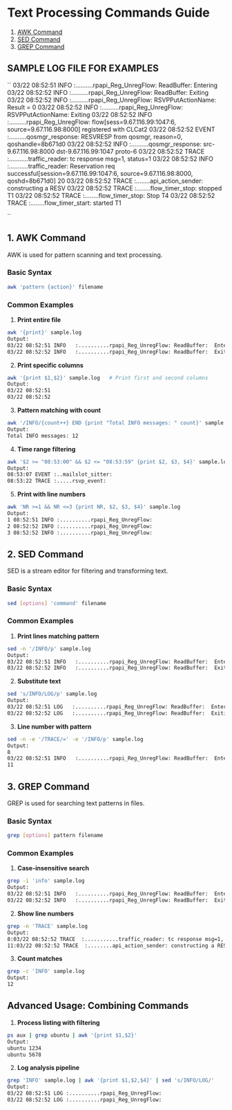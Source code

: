 
# Text Processing Commands Guide

1. [AWK Command](#1-awk-command)
2. [SED Command](#2-sed-command)
3. [GREP Command](#3-grep-command)

## SAMPLE LOG FILE FOR EXAMPLES
``
03/22 08:52:51 INFO   :..........rpapi_Reg_UnregFlow: ReadBuffer:  Entering
03/22 08:52:52 INFO   :..........rpapi_Reg_UnregFlow: ReadBuffer:  Exiting
03/22 08:52:52 INFO   :..........rpapi_Reg_UnregFlow: RSVPPutActionName:  Result = 0
03/22 08:52:52 INFO   :..........rpapi_Reg_UnregFlow: RSVPPutActionName:  Exiting
03/22 08:52:52 INFO   :..........rpapi_Reg_UnregFlow: flow[sess=9.67.116.99:1047:6, 
source=9.67.116.98:8000] registered with CLCat2
03/22 08:52:52 EVENT  :..........qosmgr_response: RESVRESP from qosmgr, reason=0, qoshandle=8b671d0
03/22 08:52:52 INFO   :..........qosmgr_response: src-9.67.116.98:8000 dst-9.67.116.99:1047 proto-6
03/22 08:52:52 TRACE  :...........traffic_reader: tc response msg=1, status=1
03/22 08:52:52 INFO   :...........traffic_reader: Reservation req successful[session=9.67.116.99:1047:6,
source=9.67.116.98:8000, qoshd=8b671d0]
 20 
03/22 08:52:52 TRACE  :........api_action_sender: constructing a RESV
03/22 08:52:52 TRACE  :........flow_timer_stop: stopped T1
03/22 08:52:52 TRACE  :........flow_timer_stop: Stop T4
03/22 08:52:52 TRACE  :........flow_timer_start: started T1

``

## 1. AWK Command
AWK is used for pattern scanning and text processing.

### Basic Syntax
```bash
awk 'pattern {action}' filename
```

### Common Examples

1. **Print entire file**
```bash
awk '{print}' sample.log
Output:
03/22 08:52:51 INFO   :..........rpapi_Reg_UnregFlow: ReadBuffer:  Entering
03/22 08:52:52 INFO   :..........rpapi_Reg_UnregFlow: ReadBuffer:  Exiting
```

2. **Print specific columns**
```bash
awk '{print $1,$2}' sample.log   # Print first and second columns
Output:
03/22 08:52:51
03/22 08:52:52
```

3. **Pattern matching with count**
```bash
awk '/INFO/{count++} END {print "Total INFO messages: " count}' sample.log
Output:
Total INFO messages: 12
```

4. **Time range filtering**
```bash
awk '$2 >= "08:53:00" && $2 <= "08:53:59" {print $2, $3, $4}' sample.log
Output:
08:53:07 EVENT :..mailslot_sitter:
08:53:22 TRACE :.....rsvp_event:
```

5. **Print with line numbers**
```bash
awk 'NR >=1 && NR <=3 {print NR, $2, $3, $4}' sample.log
Output:
1 08:52:51 INFO :..........rpapi_Reg_UnregFlow:
2 08:52:52 INFO :..........rpapi_Reg_UnregFlow:
3 08:52:52 INFO :..........rpapi_Reg_UnregFlow:
```

## 2. SED Command
SED is a stream editor for filtering and transforming text.

### Basic Syntax
```bash
sed [options] 'command' filename
```

### Common Examples

1. **Print lines matching pattern**
```bash
sed -n '/INFO/p' sample.log
Output:
03/22 08:52:51 INFO   :..........rpapi_Reg_UnregFlow: ReadBuffer:  Entering
03/22 08:52:52 INFO   :..........rpapi_Reg_UnregFlow: ReadBuffer:  Exiting
```

2. **Substitute text**
```bash
sed 's/INFO/LOG/p' sample.log
Output:
03/22 08:52:51 LOG   :..........rpapi_Reg_UnregFlow: ReadBuffer:  Entering
03/22 08:52:52 LOG   :..........rpapi_Reg_UnregFlow: ReadBuffer:  Exiting
```

3. **Line number with pattern**
```bash
sed -n -e '/TRACE/=' -e '/INFO/p' sample.log
Output:
8
03/22 08:52:51 INFO   :..........rpapi_Reg_UnregFlow: ReadBuffer:  Entering
11
```

## 3. GREP Command
GREP is used for searching text patterns in files.

### Basic Syntax
```bash
grep [options] pattern filename
```

### Common Examples

1. **Case-insensitive search**
```bash
grep -i 'info' sample.log
Output:
03/22 08:52:51 INFO   :..........rpapi_Reg_UnregFlow: ReadBuffer:  Entering
03/22 08:52:52 INFO   :..........rpapi_Reg_UnregFlow: ReadBuffer:  Exiting
```

2. **Show line numbers**
```bash
grep -n 'TRACE' sample.log
Output:
8:03/22 08:52:52 TRACE  :...........traffic_reader: tc response msg=1, status=1
11:03/22 08:52:52 TRACE  :........api_action_sender: constructing a RESV
```

3. **Count matches**
```bash
grep -c 'INFO' sample.log
Output:
12
```

## Advanced Usage: Combining Commands

1. **Process listing with filtering**
```bash
ps aux | grep ubuntu | awk '{print $1,$2}'
Output:
ubuntu 1234
ubuntu 5678
```

2. **Log analysis pipeline**
```bash
grep 'INFO' sample.log | awk '{print $1,$2,$4}' | sed 's/INFO/LOG/'
Output:
03/22 08:52:51 LOG :..........rpapi_Reg_UnregFlow:
03/22 08:52:52 LOG :..........rpapi_Reg_UnregFlow:
```
